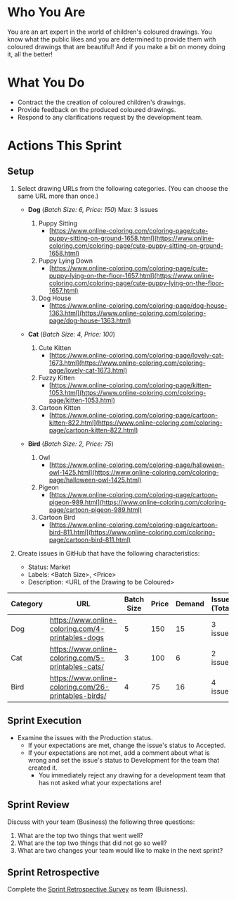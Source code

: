 # Who You Are
You are an art expert in the world of children's coloured drawings. You know what the public likes and you are determined to provide them with coloured drawings that are beautiful! And if you make a bit on money doing it, all the better!

# What You Do
- Contract the the creation of coloured children's drawings.
- Provide feedback on the produced coloured drawings.
- Respond to any clarifications request by the development team.

# Actions This Sprint
## Setup
1. Select drawing URLs from the following categories. (You can choose the same URL more than once.)
   - **Dog** (_Batch Size: 6, Price: 150_) Max: 3 issues
      1. Puppy Sitting
         - [https://www.online-coloring.com/coloring-page/cute-puppy-sitting-on-ground-1658.html](https://www.online-coloring.com/coloring-page/cute-puppy-sitting-on-ground-1658.html)
      3. Puppy Lying Down
         - [https://www.online-coloring.com/coloring-page/cute-puppy-lying-on-the-floor-1657.html](https://www.online-coloring.com/coloring-page/cute-puppy-lying-on-the-floor-1657.html)
      5. Dog House
         - [https://www.online-coloring.com/coloring-page/dog-house-1363.html](https://www.online-coloring.com/coloring-page/dog-house-1363.html)  

   - **Cat** (_Batch Size: 4, Price: 100_)
     1. Cute Kitten
        - [https://www.online-coloring.com/coloring-page/lovely-cat-1673.html](https://www.online-coloring.com/coloring-page/lovely-cat-1673.html)
     3. Fuzzy Kitten
        - [https://www.online-coloring.com/coloring-page/kitten-1053.html](https://www.online-coloring.com/coloring-page/kitten-1053.html)
     5. Cartoon Kitten
        - [https://www.online-coloring.com/coloring-page/cartoon-kitten-822.html](https://www.online-coloring.com/coloring-page/cartoon-kitten-822.html)

   - **Bird** (_Batch Size: 2, Price: 75_)
     1. Owl
        - [https://www.online-coloring.com/coloring-page/halloween-owl-1425.html](https://www.online-coloring.com/coloring-page/halloween-owl-1425.html)
     3. Pigeon
        - [https://www.online-coloring.com/coloring-page/cartoon-pigeon-989.html](https://www.online-coloring.com/coloring-page/cartoon-pigeon-989.html)
     5. Cartoon Bird
        - [https://www.online-coloring.com/coloring-page/cartoon-bird-811.html](https://www.online-coloring.com/coloring-page/cartoon-bird-811.html)
          
1. Create issues in GitHub that have the following characteristics:
      - Status: Market
      - Labels: \<Batch Size>, \<Price>
      - Description: \<URL of the Drawing to be Coloured>



   
| Category | URL | Batch Size | Price | Demand | Issues (Total) |
|-|-|-|-|-| -|
| Dog | https://www.online-coloring.com/4-printables-dogs | 5 | 150 | 15 | 3 issues |
| Cat | https://www.online-coloring.com/5-printables-cats/ | 3 | 100 | 6 | 2 issues |
| Bird | https://www.online-coloring.com/26-printables-birds/ | 4 | 75 | 16 | 4 issues |


 ## Sprint Execution
- Examine the issues with the Production status.
   - If your expectations are met, change the issue's status to Accepted.
   - If your expectations are not met, add a comment about what is wrong and set the issue's status to Development for the team that created it.
      - You immediately reject any drawing for a development team that has not asked what your expectations are!

## Sprint Review
Discuss with your team (Business) the following three questions:
1. What are the top two things that went well?
1. What are the top two things that did not go so well?
1. What are two changes your team would like to make in the next sprint?

## Sprint Retrospective
Complete the [Sprint Retrospective Survey](https://uleth.qualtrics.com/jfe/form/SV_8rkRs9SYq0ddBt4) as team (Buisness).
